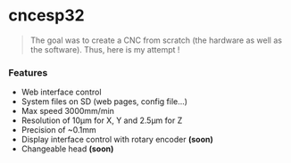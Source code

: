 # cncesp32

> The goal was to create a CNC from scratch (the hardware as well as the software). Thus, here is my attempt !

### Features
- Web interface control
- System files on SD (web pages, config file...)
- Max speed 3000mm/min
- Resolution of 10µm for X, Y and 2.5µm for Z
- Precision of ~0.1mm
- Display interface control with rotary encoder **(soon)**
- Changeable head **(soon)**

